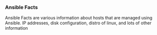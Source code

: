 ### Ansible Facts

Ansible Facts are various information about hosts that are managed using Ansible. IP addresses, disk configuration, distro of linux, and lots of other information
